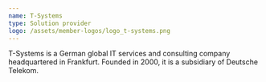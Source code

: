 ```yaml
---
name: T-Systems
type: Solution provider
logo: /assets/member-logos/logo_t-systems.png
---
```

T-Systems is a German global IT services and consulting company headquartered in Frankfurt. Founded in 2000, it is a subsidiary of Deutsche Telekom.